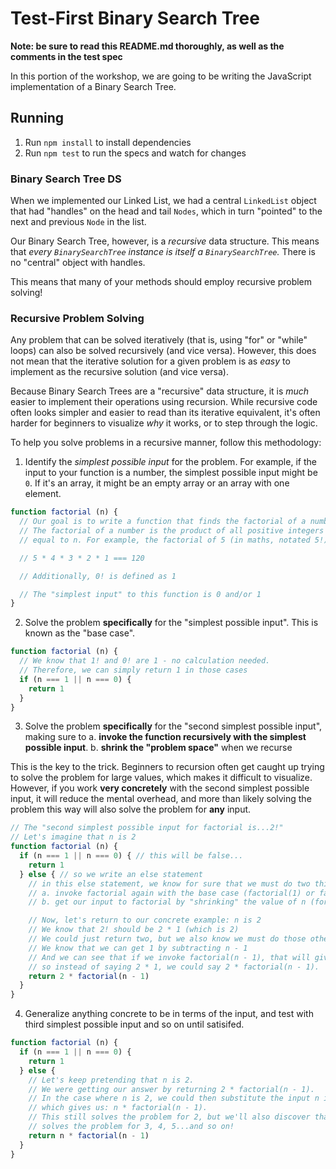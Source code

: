 # Test-First Binary Search Tree

**Note: be sure to read this README.md thoroughly, as well as the comments in the test spec**

In this portion of the workshop, we are going to be writing the JavaScript implementation of a Binary Search Tree.

## Running

1. Run `npm install` to install dependencies
2. Run `npm test` to run the specs and watch for changes

### Binary Search Tree DS

When we implemented our Linked List, we had a central `LinkedList` object that had "handles" on the head and tail `Nodes`, which in turn "pointed" to the next and previous `Node` in the list.

Our Binary Search Tree, however, is a *recursive* data structure. This means that *every `BinarySearchTree` instance is itself a `BinarySearchTree`.* There is no "central" object with handles.

This means that many of your methods should employ recursive problem solving!

### Recursive Problem Solving

Any problem that can be solved iteratively (that is, using "for" or "while" loops) can also be solved recursively (and vice versa). However, this does not mean that the iterative solution for a given problem is as *easy* to implement as the recursive solution (and vice versa).

Because Binary Search Trees are a "recursive" data structure, it is *much* easier to implement their operations using recursion. While recursive code often looks simpler and easier to read than its iterative equivalent, it's often harder for beginners to visualize *why* it works, or to step through the logic.

To help you solve problems in a recursive manner, follow this methodology:

1. Identify the *simplest possible input* for the problem. For example, if the input to your function is a number, the simplest possible input might be `0`. If it's an array, it might be an empty array or an array with one element.

```javascript
function factorial (n) {
  // Our goal is to write a function that finds the factorial of a number 'n'
  // The factorial of a number is the product of all positive integers less than or
  // equal to n. For example, the factorial of 5 (in maths, notated 5!) is:

  // 5 * 4 * 3 * 2 * 1 === 120

  // Additionally, 0! is defined as 1

  // The "simplest input" to this function is 0 and/or 1
}
```

2. Solve the problem **specifically** for the "simplest possible input". This is known as the "base case".

```javascript
function factorial (n) {
  // We know that 1! and 0! are 1 - no calculation needed.
  // Therefore, we can simply return 1 in those cases
  if (n === 1 || n === 0) {
    return 1
  }
}
```

3. Solve the problem **specifically** for the "second simplest possible input", making sure to
  a. **invoke the function recursively with the simplest possible input**.
  b. **shrink the "problem space"** when we recurse

This is the key to the trick. Beginners to recursion often get caught up trying to solve the problem for large values, which makes it difficult to visualize. However, if you work **very concretely** with the second simplest possible input, it will reduce the mental overhead, and more than likely solving the problem this way will also solve the problem for **any** input.

```javascript
// The "second simplest possible input for factorial is...2!"
// Let's imagine that n is 2
function factorial (n) {
  if (n === 1 || n === 0) { // this will be false...
    return 1
  } else { // so we write an else statement
    // in this else statement, we know for sure that we must do two things:
    // a. invoke factorial again with the base case (factorial(1) or factorial(0))
    // b. get our input to factorial by "shrinking" the value of n (for example, by subtracting 1)

    // Now, let's return to our concrete example: n is 2
    // We know that 2! should be 2 * 1 (which is 2)
    // We could just return two, but we also know we must do those other two tasks above.
    // We know that we can get 1 by subtracting n - 1
    // And we can see that if we invoke factorial(n - 1), that will give us 1,
    // so instead of saying 2 * 1, we could say 2 * factorial(n - 1).
    return 2 * factorial(n - 1)
  }
}
```

4. Generalize anything concrete to be in terms of the input, and test with third simplest possible input and so on until satisifed.

```javascript
function factorial (n) {
  if (n === 1 || n === 0) {
    return 1
  } else {
    // Let's keep pretending that n is 2.
    // We were getting our answer by returning 2 * factorial(n - 1).
    // In the case where n is 2, we could then substitute the input n instead of the concrete value 2,
    // which gives us: n * factorial(n - 1).
    // This still solves the problem for 2, but we'll also discover that this
    // solves the problem for 3, 4, 5...and so on!
    return n * factorial(n - 1)
  }
}
```

